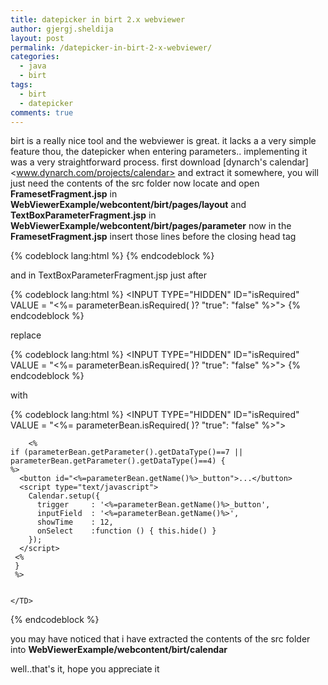 ```yaml
---
title: datepicker in birt 2.x webviewer
author: gjergj.sheldija
layout: post
permalink: /datepicker-in-birt-2-x-webviewer/
categories:
  - java
  - birt
tags:
  - birt
  - datepicker
comments: true
---
```

birt is a really nice tool and the webviewer is great. it lacks a a very simple feature thou, the datepicker when entering parameters.. 
implementing it was a very straightforward process. 
first download [dynarch's calendar]<www.dynarch.com/projects/calendar> and extract it somewhere, you will just need the contents of the src folder 
now locate and open **FramesetFragment.jsp** in **WebViewerExample/webcontent/birt/pages/layout** 
and **TextBoxParameterFragment.jsp** in **WebViewerExample/webcontent/birt/pages/parameter**
now in the **FramesetFragment.jsp** insert those lines before the closing head tag

{% codeblock lang:html %}
    <link href="birt/calendar/css/jscal2.css" rel="stylesheet" type="text/css"></link >
    <link href="birt/calendar/css/border-radius.css" rel="stylesheet" type="text/css"></link>
    <link href="birt/calendar/css/win2k/win2k.css" rel="stylesheet" type="text/css"></link>
    <script src="birt/calendar/js/jscal2.js" type="text/javascript"></script>
    <script src="birt/calendar/js/lang/en.js" type="text/javascript"></script>
{% endcodeblock %}

and in TextBoxParameterFragment.jsp just after

{% codeblock lang:html %}
<INPUT TYPE="HIDDEN" ID="isRequired" VALUE = "<%= parameterBean.isRequired( )? "true": "false" %>">
{% endcodeblock %}

replace

{% codeblock lang:html %}
 <INPUT TYPE="HIDDEN" ID="isRequired" VALUE = "<%= parameterBean.isRequired( )? "true": "false" %>">
{% endcodeblock %}

with

{% codeblock lang:html %}
<INPUT TYPE="HIDDEN" ID="isRequired"
            VALUE = "<%= parameterBean.isRequired( )? "true": "false" %>">

        <%
    if (parameterBean.getParameter().getDataType()==7 || parameterBean.getParameter().getDataType()==4) {
    %>
      <button id="<%=parameterBean.getName()%>_button">...</button>
      <script type="text/javascript">
        Calendar.setup({
          trigger     : '<%=parameterBean.getName()%>_button',
          inputField  : '<%=parameterBean.getName()%>',
          showTime    : 12,
          onSelect    :function () { this.hide() }
        });
      </script>
     <%
     }
     %>


    </TD>
</TR>
{% endcodeblock %}

you may have noticed that i have extracted the contents of the src folder into **WebViewerExample/webcontent/birt/calendar**

well..that's it, hope you appreciate it
